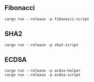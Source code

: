 ## Fibonacci

```
cargo run --release -p fibonacci-script
```

## SHA2

```
cargo run --release -p sha2-script
```

## ECDSA

```
cargo run --release -p ecdsa-helper
cargo run --release -p ecdsa-script
```
